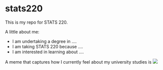 # stats220

This is my repo for STATS 220. 

A little about me:

- I am undertaking a degree in ....
- I am taking STATS 220 because ....
- I am interested in learning about ....

A meme that captures how I currently feel about my university studies is ![]([https://c.tenor.com/8druEACXtX8AAAAd/tenor.gif](https://tenor.com/view/so-it-begins-raining-rainy-day-th%C3%A9oden-lord-of-the-rings-gif-16521230))
